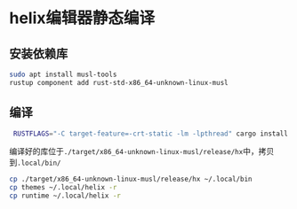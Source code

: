 # helix编辑器静态编译

## 安装依赖库
```sh
sudo apt install musl-tools
rustup component add rust-std-x86_64-unknown-linux-musl
```

## 编译

```sh
 RUSTFLAGS="-C target-feature=-crt-static -lm -lpthread" cargo install --path helix-term --locked --target x86_64-unknown-linux-musl
```

编译好的库位于`./target/x86_64-unknown-linux-musl/release/hx`中，拷贝到`.local/bin/`

```sh
cp ./target/x86_64-unknown-linux-musl/release/hx ~/.local/bin
cp themes ~/.local/helix -r
cp runtime ~/.local/helix -r
```